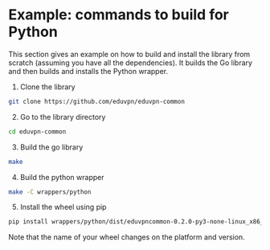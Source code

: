 # Example: commands to build for Python
This section gives an example on how to build and install the library from scratch (assuming you have all the dependencies). It builds the Go library and then builds and installs the Python wrapper.

1. Clone the library
```bash
git clone https://github.com/eduvpn/eduvpn-common
```

2. Go to the library directory
```bash
cd eduvpn-common
```

3. Build the go library
```bash
make
```

4. Build the python wrapper
```bash
make -C wrappers/python
```

5. Install the wheel using pip
```bash
pip install wrappers/python/dist/eduvpncommon-0.2.0-py3-none-linux_x86_64.whl
```
Note that the name of your wheel changes on the platform and version.
